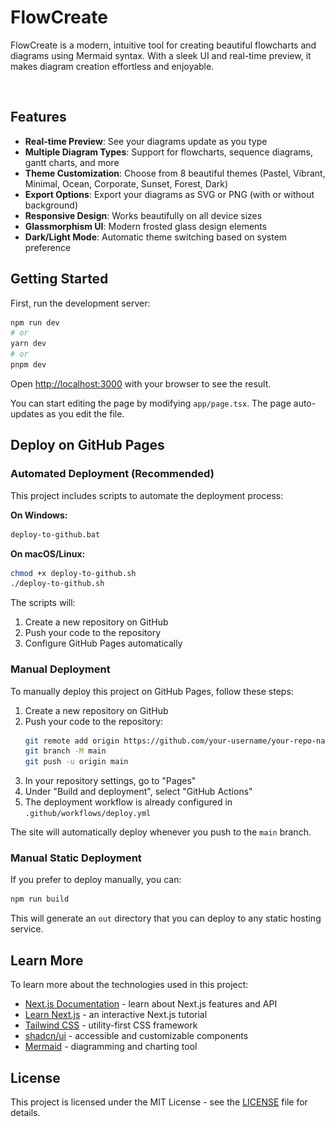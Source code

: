 # FlowCreate

FlowCreate is a modern, intuitive tool for creating beautiful flowcharts and diagrams using Mermaid syntax. With a sleek UI and real-time preview, it makes diagram creation effortless and enjoyable.

![FlowCreate Interface](public/placeholder.jpg)

## Features

- **Real-time Preview**: See your diagrams update as you type
- **Multiple Diagram Types**: Support for flowcharts, sequence diagrams, gantt charts, and more
- **Theme Customization**: Choose from 8 beautiful themes (Pastel, Vibrant, Minimal, Ocean, Corporate, Sunset, Forest, Dark)
- **Export Options**: Export your diagrams as SVG or PNG (with or without background)
- **Responsive Design**: Works beautifully on all device sizes
- **Glassmorphism UI**: Modern frosted glass design elements
- **Dark/Light Mode**: Automatic theme switching based on system preference

## Getting Started

First, run the development server:

```bash
npm run dev
# or
yarn dev
# or
pnpm dev
```

Open [http://localhost:3000](http://localhost:3000) with your browser to see the result.

You can start editing the page by modifying `app/page.tsx`. The page auto-updates as you edit the file.

## Deploy on GitHub Pages

### Automated Deployment (Recommended)

This project includes scripts to automate the deployment process:

**On Windows:**
```bash
deploy-to-github.bat
```

**On macOS/Linux:**
```bash
chmod +x deploy-to-github.sh
./deploy-to-github.sh
```

The scripts will:
1. Create a new repository on GitHub
2. Push your code to the repository
3. Configure GitHub Pages automatically

### Manual Deployment

To manually deploy this project on GitHub Pages, follow these steps:

1. Create a new repository on GitHub
2. Push your code to the repository:
   ```bash
   git remote add origin https://github.com/your-username/your-repo-name.git
   git branch -M main
   git push -u origin main
   ```
3. In your repository settings, go to "Pages"
4. Under "Build and deployment", select "GitHub Actions"
5. The deployment workflow is already configured in `.github/workflows/deploy.yml`

The site will automatically deploy whenever you push to the `main` branch.

### Manual Static Deployment

If you prefer to deploy manually, you can:

```bash
npm run build
```

This will generate an `out` directory that you can deploy to any static hosting service.

## Learn More

To learn more about the technologies used in this project:

- [Next.js Documentation](https://nextjs.org/docs) - learn about Next.js features and API
- [Learn Next.js](https://nextjs.org/learn) - an interactive Next.js tutorial
- [Tailwind CSS](https://tailwindcss.com/) - utility-first CSS framework
- [shadcn/ui](https://ui.shadcn.com/) - accessible and customizable components
- [Mermaid](https://mermaid.js.org/) - diagramming and charting tool

## License

This project is licensed under the MIT License - see the [LICENSE](LICENSE) file for details.